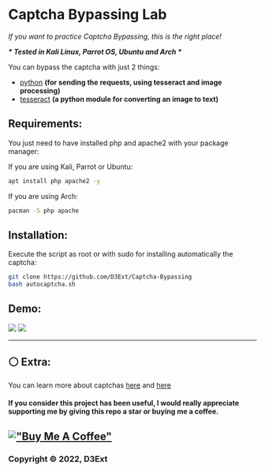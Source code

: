 # Captcha Bypassing Lab

*If you want to practice Captcha Bypassing, this is the right place!*

***\* Tested in Kali Linux, Parrot OS, Ubuntu and Arch \****

You can bypass the captcha with just 2 things:

- [python](https://www.python.org/) **(for sending the requests, using tesseract and image processing)**
- [tesseract](https://github.com/tesseract-ocr/tesseract) **(a python module for converting an image to text)**

## Requirements:
You just need to have installed php and apache2 with your package manager:

If you are using Kali, Parrot or Ubuntu:

```sh
apt install php apache2 -y
```

If you are using Arch:

```sh
pacman -S php apache
```

## Installation:

Execute the script as root or with sudo for installing automatically the captcha:

```sh
git clone https://github.com/D3Ext/Captcha-Bypassing
bash autocaptcha.sh
```

## Demo:

<img src="https://raw.githubusercontent.com/D3Ext/Captcha-Bypassing-Lab/main/images/demo.png">

<img src="https://raw.githubusercontent.com/D3Ext/Captcha-Bypassing-Lab/main/images/captcha.png">

-----------------------------------------------------------------------------------

## ⚪ Extra:

You can learn more about captchas [here](https://www.anura.io/blog/captcha-and-recaptcha-how-fraudsters-bypass-it) and [here](https://book.hacktricks.xyz/pentesting-web/captcha-bypass)

#### **If you consider this project has been useful, I would really appreciate supporting me by giving this repo a star or buying me a coffee.**

## [!["Buy Me A Coffee"](https://www.buymeacoffee.com/assets/img/custom_images/orange_img.png)](https://www.buymeacoffee.com/d3ext)

### Copyright © 2022, D3Ext

